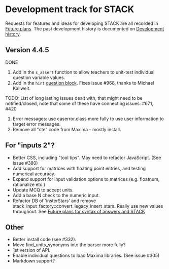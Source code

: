 
# Development track for STACK

Requests for features and ideas for developing STACK are all recorded in [Future plans](Future_plans.md). The
past development history is documented on [Development history](Development_history.md).

## Version 4.4.5

DONE
1. Add in the `s_assert` function to allow teachers to unit-test individual question variable values.
2. Add in the `hint` [question block](../Authoring/Question_blocks/Dynamic_blocks.md).  Fixes issue #968, thanks to Michael Kallweit.

TODO: List of long lasting issues dealt with, that might need to be notified/closed, note that some of these have connecting issues:
 #671, #420

1. Error messages: use caserror.class more fully to use user information to target error messages.
2. Remove all "cte" code from Maxima - mostly install.

## For "inputs 2"?

* Better CSS, including "tool tips".  May need to refactor JavaScript.  (See issue #380)
* Add support for matrices with floating point entries, and testing numerical accuracy.
* Expand support for input validation options to matrices (e.g. floatnum, rationalize etc.)
* Update MCQ to accept units.
* Add a base N check to the numeric input.
* Refactor DB of 'insterStars' and remove stack_input_factory::convert_legacy_insert_stars.  Really use new values throughout.  See [Future plans for syntax of answers and STACK](Syntax_Future.md)

## Other

* Better install code (see #332).
* Move find_units_synonyms into the parser more fully?
* 1st version of API.
* Enable individual questions to load Maxima libraries.  (See issue #305)
* Markdown support?

